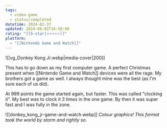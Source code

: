 ```yaml
---
tags:
  - video-game
  - status/completed
datetime: 2024-02-27
updated: 2024-08-02T16:50:00
rating: "[[5-star|⭐️⭐️⭐️⭐️⭐️]]"
platform:
  - "[[Nintendo Game and Watch]]"
---
```

![[vg_Donkey Kong Jr.webp|media-cover|200]]

This has to go down as my first computer game. A perfect Christmas present when [[Nintendo Game and Watch]] devices were all the rage. My brothers got a game as well. I always thought mine was the best (as I'm sure each of us did). 

At 999 points the game started again, but faster. This was called "clocking it". My best was to clock it 3 times in the one game. By then it was super fast and I was fully in the zone.

![[donkey_kong_jr-game-and-watch.webp]]
*Colour graphics! This format took the world by storm and rightly so.*

